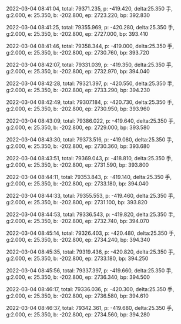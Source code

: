 2022-03-04 08:41:04, total: 79371.235, p: -419.420, delta:25.350 手, g:2.000, e: 25.350, b: -202.800, ep: 2723.220, bp: 392.830

2022-03-04 08:41:25, total: 79355.969, p: -420.280, delta:25.350 手, g:2.000, e: 25.350, b: -202.800, ep: 2727.000, bp: 393.410

2022-03-04 08:41:46, total: 79358.344, p: -419.000, delta:25.350 手, g:2.000, e: 25.350, b: -202.800, ep: 2730.760, bp: 393.720

2022-03-04 08:42:07, total: 79331.039, p: -419.350, delta:25.350 手, g:2.000, e: 25.350, b: -202.800, ep: 2732.970, bp: 394.040

2022-03-04 08:42:28, total: 79321.397, p: -420.550, delta:25.350 手, g:2.000, e: 25.350, b: -202.800, ep: 2733.290, bp: 394.230

2022-03-04 08:42:49, total: 79307.184, p: -420.730, delta:25.350 手, g:2.000, e: 25.350, b: -202.800, ep: 2730.950, bp: 393.960

2022-03-04 08:43:09, total: 79386.022, p: -419.640, delta:25.350 手, g:2.000, e: 25.350, b: -202.800, ep: 2729.000, bp: 393.580

2022-03-04 08:43:30, total: 79373.516, p: -419.080, delta:25.350 手, g:2.000, e: 25.350, b: -202.800, ep: 2730.360, bp: 393.680

2022-03-04 08:43:51, total: 79369.043, p: -418.810, delta:25.350 手, g:2.000, e: 25.350, b: -202.800, ep: 2731.590, bp: 393.800

2022-03-04 08:44:11, total: 79353.843, p: -419.140, delta:25.350 手, g:2.000, e: 25.350, b: -202.800, ep: 2733.180, bp: 394.040

2022-03-04 08:44:33, total: 79355.553, p: -419.460, delta:25.350 手, g:2.000, e: 25.350, b: -202.800, ep: 2731.100, bp: 393.820

2022-03-04 08:44:53, total: 79336.543, p: -419.820, delta:25.350 手, g:2.000, e: 25.350, b: -202.800, ep: 2732.740, bp: 394.070

2022-03-04 08:45:14, total: 79326.403, p: -420.480, delta:25.350 手, g:2.000, e: 25.350, b: -202.800, ep: 2734.240, bp: 394.340

2022-03-04 08:45:35, total: 79319.436, p: -420.820, delta:25.350 手, g:2.000, e: 25.350, b: -202.800, ep: 2733.180, bp: 394.250

2022-03-04 08:45:56, total: 79337.397, p: -419.660, delta:25.350 手, g:2.000, e: 25.350, b: -202.800, ep: 2736.340, bp: 394.500

2022-03-04 08:46:17, total: 79336.036, p: -420.300, delta:25.350 手, g:2.000, e: 25.350, b: -202.800, ep: 2736.580, bp: 394.610

2022-03-04 08:46:37, total: 79342.361, p: -419.680, delta:25.350 手, g:2.000, e: 25.350, b: -202.800, ep: 2734.560, bp: 394.280
